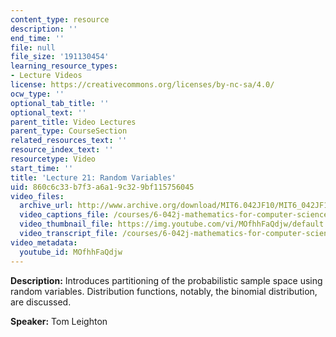 ```yaml
---
content_type: resource
description: ''
end_time: ''
file: null
file_size: '191130454'
learning_resource_types:
- Lecture Videos
license: https://creativecommons.org/licenses/by-nc-sa/4.0/
ocw_type: ''
optional_tab_title: ''
optional_text: ''
parent_title: Video Lectures
parent_type: CourseSection
related_resources_text: ''
resource_index_text: ''
resourcetype: Video
start_time: ''
title: 'Lecture 21: Random Variables'
uid: 860c6c33-b7f3-a6a1-9c32-9bf115756045
video_files:
  archive_url: http://www.archive.org/download/MIT6.042JF10/MIT6_042JF10_lec21_300k.mp4
  video_captions_file: /courses/6-042j-mathematics-for-computer-science-fall-2010/f883f89603b757c0b60579d7d18606e1_MOfhhFaQdjw.vtt
  video_thumbnail_file: https://img.youtube.com/vi/MOfhhFaQdjw/default.jpg
  video_transcript_file: /courses/6-042j-mathematics-for-computer-science-fall-2010/26637c51d9ed01c61aa160f5f4a20e26_MOfhhFaQdjw.pdf
video_metadata:
  youtube_id: MOfhhFaQdjw
---
```


**Description:** Introduces partitioning of the probabilistic sample space using random variables. Distribution functions, notably, the binomial distribution, are discussed.

**Speaker:** Tom Leighton

